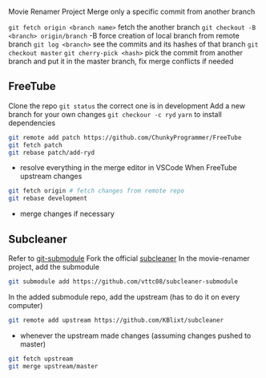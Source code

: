 Movie Renamer Project
Merge only a specific commit from another branch

`git fetch origin <branch name>` fetch the another branch
`git checkout -B <branch> origin/branch` -B force creation of local branch from remote branch
`git log <branch>` see the commits and its hashes of that branch
`git checkout master`
`git cherry-pick <hash>` pick the commit from another branch and put it in the master branch, fix merge conflicts if needed

## FreeTube
Clone the repo
`git status` the correct one is in development
Add a new branch for your own changes `git checkour -c ryd`
`yarn` to install dependencies
```bash
git remote add patch https://github.com/ChunkyProgrammer/FreeTube
git fetch patch
git rebase patch/add-ryd
```
- resolve everything in the merge editor in VSCode
When FreeTube upstream changes
```bash
git fetch origin # fetch changes from remote repo
git rebase development
```
- merge changes if necessary

## Subcleaner
Refer to [git-submodule](git-submodule.md)
Fork the official [subcleaner](https://github.com/KBlixt/subcleaner)
In the movie-renamer project, add the submodule
```sh
git submodule add https://github.com/vttc08/subcleaner-submodule
```
In the added submodule repo, add the upstream (has to do it on every computer)
```sh
git remote add upstream https://github.com/KBlixt/subcleaner
```
- whenever the upstream made changes (assuming changes pushed to master)
```sh
git fetch upstream
git merge upstream/master
```
